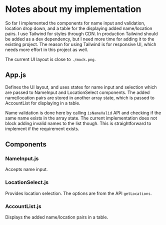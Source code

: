 # Notes about my implementation

So far I implemented the components for name input and validation, location drop down, and a table for the displaying added name/location pairs. I use Tailwind for styles through CDN. In production Tailwind should be added as a dev dependency, but I need more time for adding it to the existing project. The reason for using Tailwind is for responsive UI, which needs more effort in this project as well.

The current UI layout is close to ```./mock.png```. 

## App.js

Defines the UI layout, and uses states for name input and selection which are passed to NameInput and LocationSelect components. The added name/location pairs are stored in another array state, which is passed to AccountList for displaying in a table.

Name validation is done here by calling ```isNameValid``` API and checking if the same name exists in the array state. The current implementation does not block adding invalid names to the list though. This is straightforward to implement if the requirement exists.

## Components

### NameInput.js

Accepts name input.

### LocationSelect.js

Provides location selection. The options are from the API ```getLocations```.

### AccountList.js

Displays the added name/location pairs in a table.
